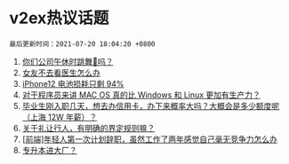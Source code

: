 # v2ex热议话题

`最后更新时间：2021-07-20 18:04:20 +0800`

1. [你们公司午休时跳舞👯吗？](https://www.v2ex.com/t/790482)
1. [女友不去看医生怎么办](https://www.v2ex.com/t/790476)
1. [iPhone12 电池损耗只剩 94%](https://www.v2ex.com/t/790447)
1. [对于程序员来讲 MAC OS 真的比 Windows 和 Linux 更加有生产力？](https://www.v2ex.com/t/790603)
1. [毕业生刚入职几天，想去办信用卡，办下来概率大吗？大概会是多少额度呢（上海 12W 年薪）？](https://www.v2ex.com/t/790458)
1. [关于礼让行人，有明确的界定规则嘛？](https://www.v2ex.com/t/790448)
1. [[前端]年轻人第一次计划辞职，虽然工作了两年感觉自己毫无竞争力怎么办](https://www.v2ex.com/t/790577)
1. [专升本进大厂？](https://www.v2ex.com/t/790613)

